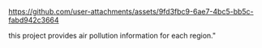 



https://github.com/user-attachments/assets/9fd3fbc9-6ae7-4bc5-bb5c-fabd942c3664


this project provides air pollution information for each region."


